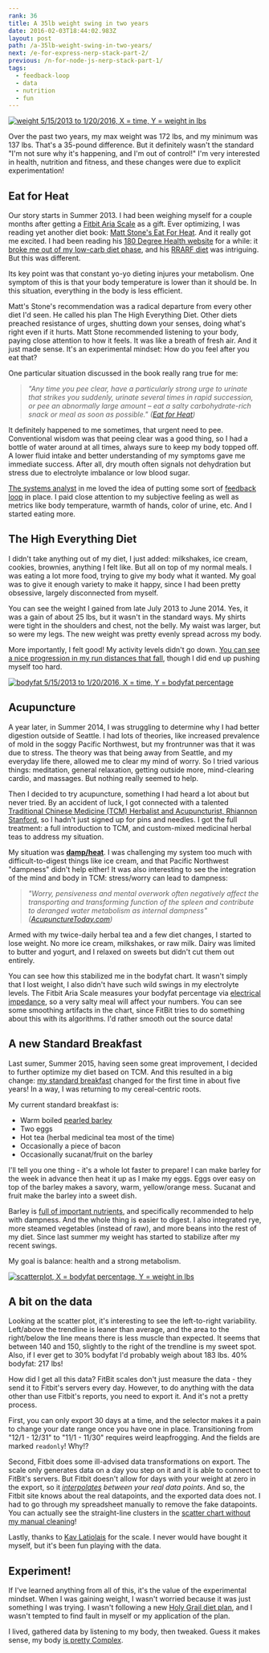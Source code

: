 ```yaml
---
rank: 36
title: A 35lb weight swing in two years
date: 2016-02-03T18:44:02.983Z
layout: post
path: /a-35lb-weight-swing-in-two-years/
next: /e-for-express-nerp-stack-part-2/
previous: /n-for-node-js-nerp-stack-part-1/
tags:
  - feedback-loop
  - data
  - nutrition
  - fun
---
```


<a class="plain" href="https://static.sinap.ps/blog/2016/02_feb/weight/weight.png"><img src="https://static.sinap.ps/blog/2016/02_feb/weight/weight.png" alt="weight 5/15/2013 to 1/20/2016, X = time, Y = weight in lbs"></a>

Over the past two years, my max weight was 172 lbs, and my minimum was 137 lbs. That's a 35-pound difference. But it definitely wasn't the standard "I'm not sure why it's happening, and I'm out of control!" I'm very interested in health, nutrition and fitness, and these changes were due to explicit experimentation!

<div class='fold'></div>

## Eat for Heat

Our story starts in Summer 2013. I had been weighing myself for a couple months after getting a [Fitbit Aria Scale](https://www.fitbit.com/aria) as a gift. Ever optimizing, I was reading yet another diet book: [Matt Stone's Eat For Heat](http://www.amazon.com/Eat-Heat-Metabolic-Approach-Drink-ebook/dp/B00AGBH7FO). And it really got me excited. I had been reading his [180 Degree Health website](http://180degreehealth.com/) for a while: it [broke me out of my low-carb diet phase](/my-standard-breakfast/), and his [RRARF diet](http://www.seven-health.com/2010/11/rehabilitative-rest-and-aggressive-re-feeding-part-1/) was intriguing. But this was different.

Its key point was that constant yo-yo dieting injures your metabolism. One symptom of this is that your body temperature is lower than it should be. In this situation, everything in the body is less efficient.

Matt's Stone's recommendation was a radical departure from every other diet I'd seen. He called his plan The High Everything Diet. Other diets preached resistance of urges, shutting down your senses, doing what's right even if it hurts. Matt Stone recommended listening to your body, paying close attention to how it feels. It was like a breath of fresh air. And it just made sense. It's an experimental mindset: How do you feel after you eat that?

One particular situation discussed in the book really rang true for me:

> *"Any time you pee clear, have a particularly strong urge to urinate that strikes you suddenly, urinate several times in rapid succession, or pee an abnormally large amount – eat a salty carbohydrate-rich snack or meal as soon as possible." ([Eat for Heat](http://www.amazon.com/Eat-Heat-Metabolic-Approach-Drink-ebook/dp/B00AGBH7FO))*

It definitely happened to me sometimes, that urgent need to pee. Conventional wisdom was that peeing clear was a good thing, so I had a bottle of water around at all times, always sure to keep my body topped off. A lower fluid intake and better understanding of my symptoms gave me immediate success. After all, dry mouth often signals not dehydration but stress due to electrolyte imbalance or low blood sugar.

[The systems analyst](/systems-and-incentives/) in me loved the idea of putting some sort of [feedback loop](/the-why-of-agile/#feedback-loops) in place. I paid close attention to my subjective feeling as well as metrics like body temperature, warmth of hands, color of urine, etc. And I started eating more.

## The High Everything Diet

I didn't take anything out of my diet, I just added: milkshakes, ice cream, cookies, brownies, anything I felt like. But all on top of my normal meals. I was eating a lot more food, trying to give my body what it wanted. My goal was to give it enough variety to make it happy, since I had been pretty obsessive, largely disconnected from myself.

You can see the weight I gained from late July 2013 to June 2014. Yes, it was a gain of about 25 lbs, but it wasn't in the standard ways. My shirts were tight in the shoulders and chest, not the belly. My waist was larger, but so were my legs. The new weight was pretty evenly spread across my body.

More importantly, I felt good! My activity levels didn't go down. [You can see a nice progression in my run distances that fall](/learning-limits-post-injury-running/), though I did end up pushing myself too hard.

<a class="plain" href="https://static.sinap.ps/blog/2016/02_feb/weight/bodyfat.png"><img src="https://static.sinap.ps/blog/2016/02_feb/weight/bodyfat.png" alt="bodyfat 5/15/2013 to 1/20/2016, X = time, Y = bodyfat percentage"></a>

## Acupuncture

A year later, in Summer 2014, I was struggling to determine why I had better digestion outside of Seattle. I had lots of theories, like increased prevalence of mold in the soggy Pacific Northwest, but my frontrunner was that it was due to stress. The theory was that being away from Seattle, and my everyday life there, allowed me to clear my mind of worry. So I tried various things: meditation, general relaxation, getting outside more, mind-clearing cardio, and massages. But nothing really seemed to help.

Then I decided to try acupuncture, something I had heard a lot about but never tried. By an accident of luck, I got connected with a talented [Traditional Chinese Medicine (TCM) Herbalist and Acupuncturist, Rhiannon Stanford](http://seattleacupuncturehub.com/), so I hadn't just signed up for pins and needles. I got the full treatment: a full introduction to TCM, and custom-mixed medicinal herbal teas to address my situation.

My situation was **[damp/heat](http://health.howstuffworks.com/wellness/natural-medicine/chinese/traditional-chinese-medicine-causes-of-illness4.htm)**. I was challenging my system too much with difficult-to-digest things like ice cream, and that Pacific Northwest "dampness" didn't help either! It was also interesting to see the integration of the mind and body in TCM: stress/worry can lead to dampness:

> *"Worry, pensiveness and mental overwork often negatively affect the transporting and transforming function of the spleen and contribute to deranged water metabolism as internal dampness" ([AcupunctureToday.com](http://acupuncturetoday.com/mpacms/at/article.php?id=31706))*

Armed with my twice-daily herbal tea and a few diet changes, I started to lose weight. No more ice cream, milkshakes, or raw milk. Dairy was limited to butter and yogurt, and I relaxed on sweets but didn't cut them out entirely.

You can see how this stabilized me in the bodyfat chart. It wasn't simply that I lost weight, I also didn't have such wild swings in my electrolyte levels. The Fitbit Aria Scale measures your bodyfat percentage via [electrical impedance](https://en.wikipedia.org/wiki/Bioelectrical_impedance_analysis), so a very salty meal will affect your numbers. You can see some smoothing artifacts in the chart, since FitBit tries to do something about this with its algorithms. I'd rather smooth out the source data!

## A new Standard Breakfast

Last sumer, Summer 2015, having seen some great improvement, I decided to further optimize my diet based on TCM. And this resulted in a big change: [my standard breakfast](/my-standard-breakfast/) changed for the first time in about five years! In a way, I was returning to my cereal-centric roots.

My current standard breakfast is:

* Warm boiled [pearled barley](https://en.wikipedia.org/wiki/Pearl_barley)
* Two eggs
* Hot tea (herbal medicinal tea most of the time)
* Occasionally a piece of bacon
* Occasionally sucanat/fruit on the barley

I'll tell you one thing - it's a whole lot faster to prepare! I can make barley for the week in advance then heat it up as I make my eggs. Eggs over easy on top of the barley makes a savory, warm, yellow/orange mess. Sucanat and fruit make the barley into a sweet dish.

Barley is [full of important nutrients](https://medium.com/war-is-boring/eating-too-much-rice-almost-sank-the-japanese-navy-f985772c81a6#.jhalphui4), and specifically recommended to help with dampness. And the whole thing is easier to digest. I also integrated rye, more steamed vegetables (instead of raw), and more beans into the rest of my diet. Since last summer my weight has started to stabilize after my recent swings.

My goal is balance: health and a strong metabolism.

<a class="plain" href="https://static.sinap.ps/blog/2016/02_feb/weight/regression.png"><img src="https://static.sinap.ps/blog/2016/02_feb/weight/regression.png" alt="scatterplot, X = bodyfat percentage, Y = weight in lbs"></a>

## A bit on the data

Looking at the scatter plot, it's interesting to see the left-to-right variability. Left/above the trendline is leaner than average, and the area to the right/below the line means there is less muscle than expected. It seems that between 140 and 150, slightly to the right of the trendline is my sweet spot. Also, if I ever get to 30% bodyfat I'd probably weigh about 183 lbs. 40% bodyfat: 217 lbs!

How did I get all this data? FitBit scales don't just measure the data - they send it to Fitbit's servers every day. However, to do anything with the data other than use Fitbit's reports, you need to export it. And it's not a pretty process.

First, you can only export 30 days at a time, and the selector makes it a pain to change your date range once you have one in place. Transitioning from "12/1 - 12/31" to "11/1 - 11/30" requires weird leapfrogging. And the fields are marked `readonly`! Why!?

Second, Fitbit does some ill-advised data transformations on export. The scale only generates data on a day you step on it and it is able to connect to FitBit's servers. But Fitbit doesn't allow for days with your weight at zero in the export, so it *[interpolates](https://en.wikipedia.org/wiki/Interpolation) between your real data points*. And so, the Fitbit site knows about the real datapoints, and the exported data does not. I had to go through my spreadsheet manually to remove the fake datapoints. You can actually see the straight-line clusters in the [scatter](https://static.sinap.ps/blog/2016/02_feb/weight/regression-with-interpolation.png)[ chart without my manual cleaning](https://static.sinap.ps/blog/2016/02_feb/weight/regression-with-interpolation.png)!

Lastly, thanks to [Kav Latiolais](https://twitter.com/kavla?lang=en) for the scale. I never would have bought it myself, but it's been fun playing with the data.

## Experiment!

If I've learned anything from all of this, it's the value of the experimental mindset. When I was gaining weight, I wasn't worried because it was just something I was trying. I wasn't following a new [Holy Grail diet plan](/the-why-of-agile/#best-practices), and I wasn't tempted to find fault in myself or my application of the plan.

I lived, gathered data by listening to my body, then tweaked. Guess it makes sense, my body [is pretty Complex](https://en.wikipedia.org/wiki/Cynefin_Framework).

